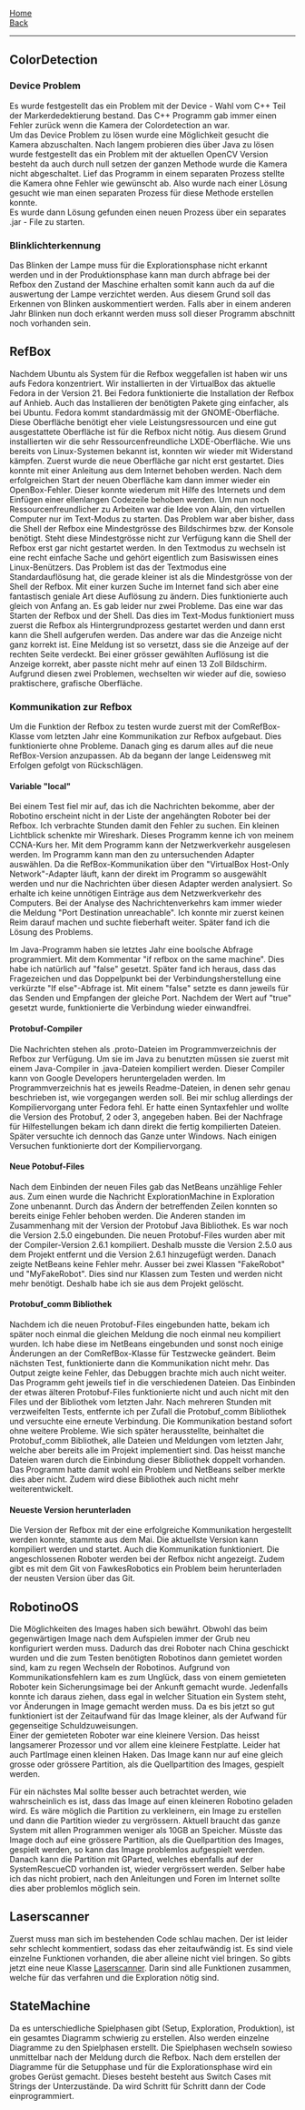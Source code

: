 [Home](home)  
[Back](DokuSolidus)
***
## ColorDetection

### Device Problem
Es wurde festgestellt das ein Problem mit der Device - Wahl vom C++ Teil der Markerdedektierung bestand. Das C++ Programm gab immer einen Fehler zurück wenn die Kamera der Colordetection an war.   
Um das Device Problem zu lösen wurde eine Möglichkeit gesucht die Kamera abzuschalten. Nach langem probieren dies über Java zu lösen wurde festgestellt das ein Problem mit der aktuellen OpenCV Version besteht da auch durch null setzen der ganzen Methode wurde die Kamera nicht abgeschaltet.
Lief das Programm in einem separaten Prozess stellte die Kamera ohne Fehler wie gewünscht ab. Also wurde nach einer Lösung gesucht wie man einen separaten Prozess für diese Methode erstellen konnte.   
Es wurde dann Lösung gefunden einen neuen Prozess über ein separates .jar - File zu starten.  

### Blinklichterkennung

Das Blinken der Lampe muss für die Explorationsphase nicht erkannt werden und in der Produktionsphase kann man durch abfrage bei der Refbox den Zustand der Maschine erhalten somit kann auch da auf die auswertung der Lampe verzichtet werden. Aus diesem Grund soll das Erkennen von Blinken auskommentiert werden. Falls aber in einem anderen Jahr Blinken nun doch erkannt werden muss soll dieser Programm abschnitt noch vorhanden sein. 

## RefBox
Nachdem Ubuntu als System für die Refbox weggefallen ist haben wir uns aufs Fedora konzentriert. Wir installierten in der VirtualBox das aktuelle Fedora in der Version 21. Bei Fedora funktionierte die Installation der Refbox auf Anhieb. Auch das Installieren der benötigten Pakete ging einfacher, als bei Ubuntu. Fedora kommt standardmässig mit der GNOME-Oberfläche. Diese Oberfläche benötigt eher viele Leistungsressourcen und eine gut ausgestattete Oberfläche ist für die Refbox nicht nötig. Aus diesem Grund installierten wir die sehr Ressourcenfreundliche LXDE-Oberfläche. Wie uns bereits von Linux-Systemen bekannt ist, konnten wir wieder mit Widerstand kämpfen. Zuerst wurde die neue Oberfläche gar nicht erst gestartet. Dies konnte mit einer Anleitung aus dem Internet behoben werden. Nach dem erfolgreichen Start der neuen Oberfläche kam dann immer wieder ein OpenBox-Fehler. Dieser konnte wiederum mit Hilfe des Internets und dem Einfügen einer ellenlangen Codezeile behoben werden. 
Um nun noch Ressourcenfreundlicher zu Arbeiten war die Idee von Alain, den virtuellen Computer nur im Text-Modus zu starten. Das Problem war aber bisher, dass die Shell der Refbox eine Mindestgrösse des Bildschirmes bzw. der Konsole benötigt. Steht diese Mindestgrösse nicht zur Verfügung kann die Shell der Refbox erst gar nicht gestartet werden. In den Textmodus zu wechseln ist eine recht einfache Sache und gehört eigentlich zum Basiswissen eines Linux-Benützers. Das Problem ist das der Textmodus eine Standardauflösung hat, die gerade kleiner ist als die Mindestgrösse von der Shell der Refbox. Mit einer kurzen Suche im Internet fand sich aber eine fantastisch geniale Art diese Auflösung zu ändern. Dies funktionierte auch gleich von Anfang an. Es gab leider nur zwei Probleme. Das eine war das Starten der Refbox und der Shell. Das dies im Text-Modus funktioniert muss zuerst die Refbox als Hintergrundprozess gestartet werden und dann erst kann die Shell aufgerufen werden. Das andere war das die Anzeige nicht ganz korrekt ist. Eine Meldung ist so versetzt, dass sie die Anzeige auf der rechten Seite verdeckt. Bei einer grösser gewählten Auflösung ist die Anzeige korrekt, aber passte nicht mehr auf einen 13 Zoll Bildschirm. Aufgrund diesen zwei Problemen, wechselten wir wieder auf die, sowieso praktischere, grafische Oberfläche. 

### Kommunikation zur Refbox
Um die Funktion der Refbox zu testen wurde zuerst mit der ComRefBox-Klasse vom letzten Jahr eine Kommunikation zur Refbox aufgebaut. Dies funktionierte ohne Probleme. Danach ging es darum alles auf die neue RefBox-Version anzupassen. Ab da begann der lange Leidensweg mit Erfolgen gefolgt von Rückschlägen. 
#### Variable "local"
Bei einem Test fiel mir auf, das ich die Nachrichten bekomme, aber der Robotino erscheint nicht in der Liste der angehängten Roboter bei der Refbox. Ich verbrachte Stunden damit den Fehler zu suchen. Ein kleinen Lichtblick schenkte mir Wireshark. Dieses Programm kenne ich von meinem CCNA-Kurs her. Mit dem Programm kann der Netzwerkverkehr ausgelesen werden. Im Programm kann man den zu untersuchenden Adapter auswählen. Da die RefBox-Kommunikation über den "VirtualBox Host-Only Network"-Adapter läuft, kann der direkt im Programm so ausgewählt werden und nur die Nachrichten über diesen Adapter werden analysiert. So erhalte ich keine unnötigen Einträge aus dem Netzwerkverkehr des Computers. Bei der Analyse des Nachrichtenverkehrs kam immer wieder die Meldung "Port Destination unreachable". Ich konnte mir zuerst keinen Reim darauf machen und suchte fieberhaft weiter. Später fand ich die Lösung des Problems. 

Im Java-Programm haben sie letztes Jahr eine boolsche Abfrage programmiert. Mit dem Kommentar "if refbox on the same machine". Dies habe ich natürlich auf "false" gesetzt. Später fand ich heraus, dass das Fragezeichen und das Doppelpunkt bei der Verbindungsherstellung eine verkürzte "If else"-Abfrage ist. Mit einem "false" setzte es dann jeweils für das Senden und Empfangen der gleiche Port. Nachdem der Wert auf "true" gesetzt wurde, funktionierte die Verbindung wieder einwandfrei.
#### Protobuf-Compiler
Die Nachrichten stehen als .proto-Dateien im Programmverzeichnis der Refbox zur Verfügung. Um sie im Java zu benutzten müssen sie zuerst mit einem Java-Compiler in .java-Dateien kompiliert werden. Dieser Compiler kann von Google Developers heruntergeladen werden. Im Programmverzeichnis hat es jeweils Readme-Dateien, in denen sehr genau beschrieben ist, wie vorgegangen werden soll. Bei mir schlug allerdings der Kompiliervorgang unter Fedora fehl. Er hatte einen Syntaxfehler und wollte die Version des Protobuf, 2 oder 3, angegeben haben. Bei der Nachfrage für Hilfestellungen bekam ich dann direkt die fertig kompilierten Dateien. Später versuchte ich dennoch das Ganze unter Windows. Nach einigen Versuchen funktionierte dort der Kompiliervorgang.
#### Neue Potobuf-Files
Nach dem Einbinden der neuen Files gab das NetBeans unzählige Fehler aus. Zum einen wurde die Nachricht ExplorationMachine in Exploration Zone unbenannt. Durch das Ändern der betreffenden Zeilen konnten so bereits einige Fehler behoben werden. Die Anderen standen im Zusammenhang mit der Version der Protobuf Java Bibliothek. Es war noch die Version 2.5.0 eingebunden. Die neuen Protobuf-Files wurden aber mit der Compiler-Version 2.6.1 kompiliert. Deshalb musste die Version 2.5.0 aus dem Projekt entfernt und die Version 2.6.1 hinzugefügt werden. Danach zeigte NetBeans keine Fehler mehr. Ausser bei zwei Klassen "FakeRobot" und "MyFakeRobot". Dies sind nur Klassen zum Testen und werden nicht mehr benötigt. Deshalb habe ich sie aus dem Projekt gelöscht.
#### Protobuf_comm Bibliothek 
Nachdem ich die neuen Protobuf-Files eingebunden hatte, bekam ich später noch einmal die gleichen Meldung die noch einmal neu kompiliert wurden. Ich habe diese im NetBeans eingebunden und sonst noch einige Änderungen an der ComRefBox-Klasse für Testzwecke geändert. Beim nächsten Test, funktionierte dann die Kommunikation nicht mehr. Das Output zeigte keine Fehler, das Debuggen brachte mich auch nicht weiter. Das Programm geht jeweils tief in die verschiedenen Dateien. Das Einbinden der etwas älteren Protobuf-Files funktionierte nicht und auch nicht mit den Files und der Bibliothek vom letzten Jahr. Nach mehreren Stunden mit verzweifelten Tests, entfernte ich per Zufall die Protobuf_comm Bibliothek und versuchte eine erneute Verbindung. Die Kommunikation bestand sofort ohne weitere Probleme. Wie sich später herausstellte, beinhaltet die Protobuf_comm Bibliothek, alle Dateien und Meldungen vom letzten Jahr, welche aber bereits alle im Projekt implementiert sind. Das heisst manche Dateien waren durch die Einbindung dieser Bibliothek doppelt vorhanden. Das Programm hatte damit wohl ein Problem und NetBeans selber merkte dies aber nicht. Zudem wird diese Bibliothek auch nicht mehr weiterentwickelt. 
#### Neueste Version herunterladen
Die Version der Refbox mit der eine erfolgreiche Kommunikation hergestellt werden konnte, stammte aus dem Mai. Die aktuellste Version kann kompiliert werden und startet. Auch die Kommunikation funktioniert. Die angeschlossenen Roboter werden bei der Refbox nicht angezeigt. Zudem gibt es mit dem Git von FawkesRobotics ein Problem beim herunterladen der neusten Version über das Git.
## RobotinoOS
Die Möglichkeiten des Images haben sich bewährt. Obwohl das beim gegenwärtigen Image nach dem Aufspielen immer der Grub neu konfiguriert werden muss. Dadurch das drei Roboter nach China geschickt wurden und die zum Testen benötigten Robotinos dann gemietet worden sind, kam zu regen Wechseln der Robotinos. Aufgrund von Kommunikationsfehlern kam es zum Unglück, dass von einem gemieteten Roboter kein Sicherungsimage bei der Ankunft gemacht wurde. Jedenfalls konnte ich daraus ziehen, dass egal in welcher Situation ein System steht, vor Änderungen in Image gemacht werden muss. Da es bis jetzt so gut funktioniert ist der Zeitaufwand für das Image kleiner, als der Aufwand für gegenseitige Schuldzuweisungen.  
Einer der gemieteten Roboter war eine kleinere Version. Das heisst langsamerer Prozessor und vor allem eine kleinere Festplatte. Leider hat auch PartImage einen kleinen Haken. Das Image kann nur auf eine gleich grosse oder grössere Partition, als die Quellpartition des Images, gespielt werden. 

Für ein nächstes Mal sollte besser auch betrachtet werden, wie wahrscheinlich es ist, dass das Image auf einen kleineren Robotino geladen wird. Es wäre möglich die Partition zu verkleinern, ein Image zu erstellen und dann die Partition wieder zu vergrössern. Aktuell braucht das ganze System mit allen Programmen weniger als 10GB an Speicher. Müsste das Image doch auf eine grössere Partition, als die Quellpartition des Images, gespielt werden, so kann das Image problemlos aufgespielt werden. Danach kann die Partition mit GParted, welches ebenfalls auf der SystemRescueCD vorhanden ist, wieder vergrössert werden. Selber habe ich das nicht probiert, nach den Anleitungen und Foren im Internet sollte dies aber problemlos möglich sein.

## Laserscanner
Zuerst muss man sich im bestehenden Code schlau machen. Der ist leider sehr schlecht kommentiert, sodass das eher zeitaufwändig ist. Es sind viele einzelne Funktionen vorhanden, die aber alleine nicht viel bringen. So gibts jetzt eine neue Klasse [Laserscanner](Laserscanner). Darin sind alle Funktionen zusammen, welche für das verfahren und die Exploration nötig sind.  
## StateMachine
Da es unterschiedliche Spielphasen gibt (Setup, Exploration, Produktion), ist ein gesamtes Diagramm schwierig zu erstellen. Also werden einzelne Diagramme zu den Spielphasen erstellt. Die Spielphasen wechseln sowieso unmittelbar nach der Meldung durch die Refbox. Nach dem erstellen der Diagramme für die Setupphase und für die Explorationsphase wird ein grobes Gerüst gemacht. Dieses besteht besteht aus Switch Cases mit Strings der Unterzustände. Da wird Schritt für Schritt dann der Code einprogrammiert.